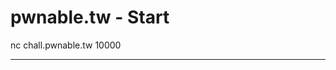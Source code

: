 # pwnable.tw - Start

nc chall.pwnable.tw 10000



------------------------------------------------------
